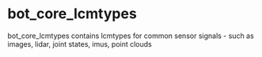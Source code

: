 # bot_core_lcmtypes
bot_core_lcmtypes contains lcmtypes for common sensor signals - such as images, lidar, joint states, imus, point clouds
